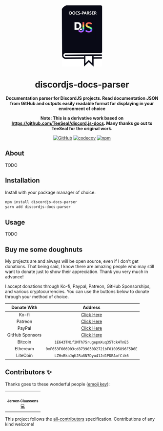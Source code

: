 <div align="center">

<img
  src="documentation/static/img/logo.png"
  alt="DiscordJS Docs Parser Logo"
  height="200"
/>

# discordjs-docs-parser

**Documentation parser for DiscordJS projects. Read documentation JSON from GitHub and outputs easily readable format
for displaying in your environment of choice**

**Note: This is a derivative work based on https://github.com/TeeSeal/discord.js-docs. Many thanks go out to TeeSeal for
the original work.**

[![GitHub](https://img.shields.io/github/license/favna/discordjs-docs-parser)](https://github.com/favna/discordjs-docs-parser/blob/main/LICENSE.md)
[![codecov](https://codecov.io/gh/favna/discordjs-docs-parser/branch/main/graph/badge.svg?token=1qXM3yNvmP)](https://codecov.io/gh/favna/discordjs-docs-parser)
[![npm](https://img.shields.io/npm/v/discordjs-docs-parser?color=crimson&logo=npm&style=flat-square)](https://www.npmjs.com/package/discordjs-docs-parser)

</div>

## About

TODO

## Installation

Install with your package manager of choice:

```bash
npm install discordjs-docs-parser
yarn add discordjs-docs-parser
```

## Usage

TODO

## Buy me some doughnuts

My projects are and always will be open source, even if I don't get donations. That being said, I know there are amazing
people who may still want to donate just to show their appreciation. Thank you very much in advance!

I accept donations through Ko-fi, Paypal, Patreon, GitHub Sponsorships, and various cryptocurrencies. You can use the
buttons below to donate through your method of choice.

|   Donate With   |                      Address                      |
| :-------------: | :-----------------------------------------------: |
|      Ko-fi      |  [Click Here](https://donate.favware.tech/kofi)   |
|     Patreon     | [Click Here](https://donate.favware.tech/patreon) |
|     PayPal      | [Click Here](https://donate.favware.tech/paypal)  |
| GitHub Sponsors |  [Click Here](https://github.com/sponsors/Favna)  |
|     Bitcoin     |       `1E643TNif2MTh75rugepmXuq35Tck4TnE5`        |
|    Ethereum     |   `0xF653F666903cd8739030D2721bF01095896F5D6E`    |
|    LiteCoin     |       `LZHvBkaJqKJRa8N7Dyu41Jd1PDBAofCik6`        |

## Contributors ✨

Thanks goes to these wonderful people ([emoji key](https://allcontributors.org/docs/en/emoji-key)):

<!-- ALL-CONTRIBUTORS-LIST:START - Do not remove or modify this section -->
<!-- prettier-ignore-start -->
<!-- markdownlint-disable -->
<table>
  <tr>
    <td align="center"><a href="https://favware.tech/"><img src="https://avatars.githubusercontent.com/u/4019718?v=4?s=100" width="100px;" alt=""/><br /><sub><b>Jeroen Claassens</b></sub></a><br /><a href="https://github.com/favna/discordjs-docs-parser/commits?author=favna" title="Code">💻</a></td>
  </tr>
</table>

<!-- markdownlint-restore -->
<!-- prettier-ignore-end -->

<!-- ALL-CONTRIBUTORS-LIST:END -->

This project follows the [all-contributors](https://github.com/all-contributors/all-contributors) specification.
Contributions of any kind welcome!
